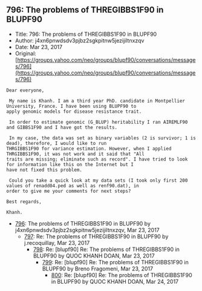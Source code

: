 ## 796: The problems of THREGIBBS1F90 in BLUPF90

- Title: 796: The problems of THREGIBBS1F90 in BLUPF90
- Author: j4xn6pnwdsdv3pjbz2sgkpitnw5jezijiltnxzqv
- Date: Mar 23, 2017
- Original: [https://groups.yahoo.com/neo/groups/blupf90/conversations/messages/796](https://groups.yahoo.com/neo/groups/blupf90/conversations/messages/796)

```
Dear everyone,

 My name is Khanh. I am a third year PhD. candidate in Montpellier University, France. I have been using BLUPF90 to
apply genomic models for disease resistance trait.

 In order to estimate genomic (G_BLUP) heritability I ran AIREMLF90 and GIBBS1F90 and I have got the results.

 In my case, the data was set as binary variables (2 is survivor; 1 is dead), therefore, I would like to run
THRGIBBS1F90 for variance estimation. However, when I applied THRGIBBS1F90, it was not work and it said that "All
traits are missing; eliminate such as record". I have tried to look for information like this on the Internet but I
have not fixed this problem.

 Could you take a quick look at my data sets (I took only first 200 values of renadd04.ped as well as renf90.dat), in
order to give me your comments for next steps?

Best regards,

Khanh.
```

- [796](0796.md): The problems of THREGIBBS1F90 in BLUPF90 by j4xn6pnwdsdv3pjbz2sgkpitnw5jezijiltnxzqv, Mar 23, 2017
    - [797](0797.md): Re: The problems of THREGIBBS1F90 in BLUPF90 by j.recoquillay, Mar 23, 2017
        - [798](0798.md): Re: [blupf90] Re: The problems of THREGIBBS1F90 in BLUPF90 by QUOC KHANH DOAN, Mar 23, 2017
            - [799](0799.md): Re: [blupf90] Re: The problems of THREGIBBS1F90 in BLUPF90 by Breno Fragomeni, Mar 23, 2017
                - [800](0800.md): Re: [blupf90] Re: The problems of THREGIBBS1F90 in BLUPF90 by QUOC KHANH DOAN, Mar 24, 2017
